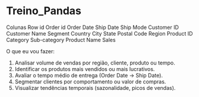 # Treino_Pandas

Colunas 
Row id
Order id 
Order Date
Ship Date 
Ship Mode 
Customer ID 
Customer Name 
Segment 
Country
City 
State 
Postal Code 
Region 
Product ID 
Category 
Sub-category 
Product Name 
Sales 

O que eu vou fazer: 
1) Analisar volume de vendas por região, cliente, produto ou tempo.
2) Identificar os produtos mais vendidos ou mais lucrativos.
3) Avaliar o tempo médio de entrega (Order Date → Ship Date).
4) Segmentar clientes por comportamento ou valor de compras.
5) Visualizar tendências temporais (sazonalidade, picos de vendas).